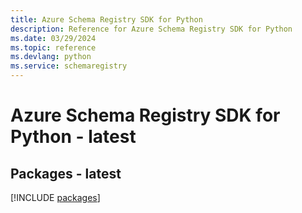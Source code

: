 ```yaml
---
title: Azure Schema Registry SDK for Python
description: Reference for Azure Schema Registry SDK for Python
ms.date: 03/29/2024
ms.topic: reference
ms.devlang: python
ms.service: schemaregistry
---
```

# Azure Schema Registry SDK for Python - latest
## Packages - latest
[!INCLUDE [packages](schema-registry-index.md)]
